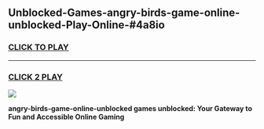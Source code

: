 
## Unblocked-Games-angry-birds-game-online-unblocked-Play-Online-#4a8io
<h3>
<a href="https://premium.freeplayer.one?title=angry-birds-game-online-unblocked&ref=27F">CLICK TO PLAY</a></h3>
<hr>

<h3>
<a href="https://premium.freeplayer.one?title=angry-birds-game-online-unblocked&ref=27F">CLICK 2 PLAY</a>
  
</h3>

<a href="https://premium.freeplayer.one?title=angry-birds-game-online-unblocked&ref=27F"><img src="https://clearcache.store/games.png"></a>


**angry-birds-game-online-unblocked games unblocked: Your Gateway to Fun and Accessible Online Gaming**
